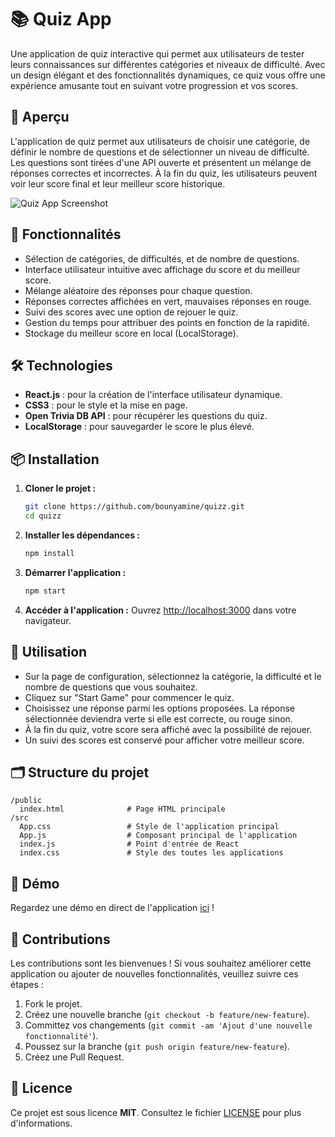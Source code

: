 # 📚 Quiz App

Une application de quiz interactive qui permet aux utilisateurs de tester leurs connaissances sur différentes catégories et niveaux de difficulté. Avec un design élégant et des fonctionnalités dynamiques, ce quiz vous offre une expérience amusante tout en suivant votre progression et vos scores.

## 🎨 Aperçu

L'application de quiz permet aux utilisateurs de choisir une catégorie, de définir le nombre de questions et de sélectionner un niveau de difficulté. Les questions sont tirées d'une API ouverte et présentent un mélange de réponses correctes et incorrectes. À la fin du quiz, les utilisateurs peuvent voir leur score final et leur meilleur score historique.

![Quiz App Screenshot](https://your-screenshot-url.com)

## 🚀 Fonctionnalités

- Sélection de catégories, de difficultés, et de nombre de questions.
- Interface utilisateur intuitive avec affichage du score et du meilleur score.
- Mélange aléatoire des réponses pour chaque question.
- Réponses correctes affichées en vert, mauvaises réponses en rouge.
- Suivi des scores avec une option de rejouer le quiz.
- Gestion du temps pour attribuer des points en fonction de la rapidité.
- Stockage du meilleur score en local (LocalStorage).

## 🛠️ Technologies

- **React.js** : pour la création de l'interface utilisateur dynamique.
- **CSS3** : pour le style et la mise en page.
- **Open Trivia DB API** : pour récupérer les questions du quiz.
- **LocalStorage** : pour sauvegarder le score le plus élevé.

## 📦 Installation

1. **Cloner le projet :**

   ```bash
   git clone https://github.com/bounyamine/quizz.git
   cd quizz
   ```

2. **Installer les dépendances :**

   ```bash
   npm install
   ```

3. **Démarrer l'application :**

   ```bash
   npm start
   ```

4. **Accéder à l'application :**
   Ouvrez [http://localhost:3000](http://localhost:3000) dans votre navigateur.

## 📖 Utilisation

- Sur la page de configuration, sélectionnez la catégorie, la difficulté et le nombre de questions que vous souhaitez.
- Cliquez sur "Start Game" pour commencer le quiz.
- Choisissez une réponse parmi les options proposées. La réponse sélectionnée deviendra verte si elle est correcte, ou rouge sinon.
- À la fin du quiz, votre score sera affiché avec la possibilité de rejouer.
- Un suivi des scores est conservé pour afficher votre meilleur score.

## 🗂 Structure du projet

```
/public
  index.html              # Page HTML principale
/src
  App.css                 # Style de l'application principal
  App.js                  # Composant principal de l'application
  index.js                # Point d'entrée de React
  index.css               # Style des toutes les applications
```

## 🎥 Démo

Regardez une démo en direct de l'application [ici](https://your-demo-url.com) !

## 🤝 Contributions

Les contributions sont les bienvenues ! Si vous souhaitez améliorer cette application ou ajouter de nouvelles fonctionnalités, veuillez suivre ces étapes :

1. Fork le projet.
2. Créez une nouvelle branche (`git checkout -b feature/new-feature`).
3. Committez vos changements (`git commit -am 'Ajout d'une nouvelle fonctionnalité'`).
4. Poussez sur la branche (`git push origin feature/new-feature`).
5. Créez une Pull Request.

## 📄 Licence

Ce projet est sous licence **MIT**. Consultez le fichier [LICENSE](./LICENSE) pour plus d'informations.

